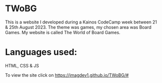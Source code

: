 # TWoBG

This is a website I developed during a Kainos CodeCamp week between 21 & 25th August 2023. The theme was games, my chosen area was Board Games. My website is called The World of Board Games.


# Languages used: 
HTML, CSS & JS


To view the site click on https://jmagdev1.github.io/TWoBG/#
